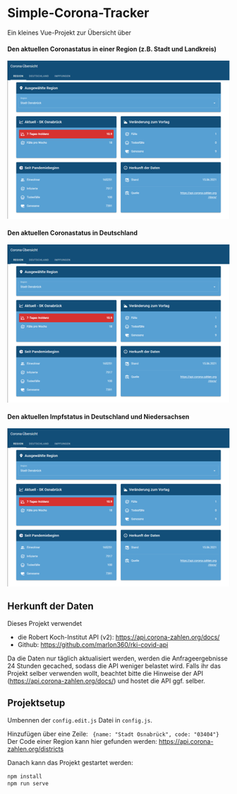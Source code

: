 # Simple-Corona-Tracker

Ein kleines Vue-Projekt zur Übersicht über

#### Den aktuellen Coronastatus in einer Region (z.B. Stadt und Landkreis)
  ![Coronastatus: Region](./doc/corona_tracker_district.png)

#### Den aktuellen Coronastatus in Deutschland
  ![Coronastatus: Deutschland](./doc/corona_tracker_district.png)
#### Den aktuellen Impfstatus in Deutschland und Niedersachsen

  ![Impfstatus: Deutschland & Niedersachsen](./doc/corona_tracker_district.png)

## Herkunft der Daten

Dieses Projekt verwendet

- die Robert Koch-Institut API (v2): https://api.corona-zahlen.org/docs/
- Github: https://github.com/marlon360/rki-covid-api

Da die Daten nur täglich aktualisiert werden, werden die Anfrageergebnisse 24 Stunden gecached, sodass die API weniger belastet wird.
Falls ihr das Projekt selber verwenden wollt, beachtet bitte die Hinweise der API (https://api.corona-zahlen.org/docs/) und hostet die API ggf. selber.

## Projektsetup

Umbennen der `config.edit.js` Datei in `config.js`.

Hinzufügen über eine Zeile: ` {name: "Stadt Osnabrück", code: "03404"}`
Der Code einer Region kann hier gefunden werden: https://api.corona-zahlen.org/districts 

Danach kann das Projekt gestartet werden:
```
npm install
npm run serve
```

